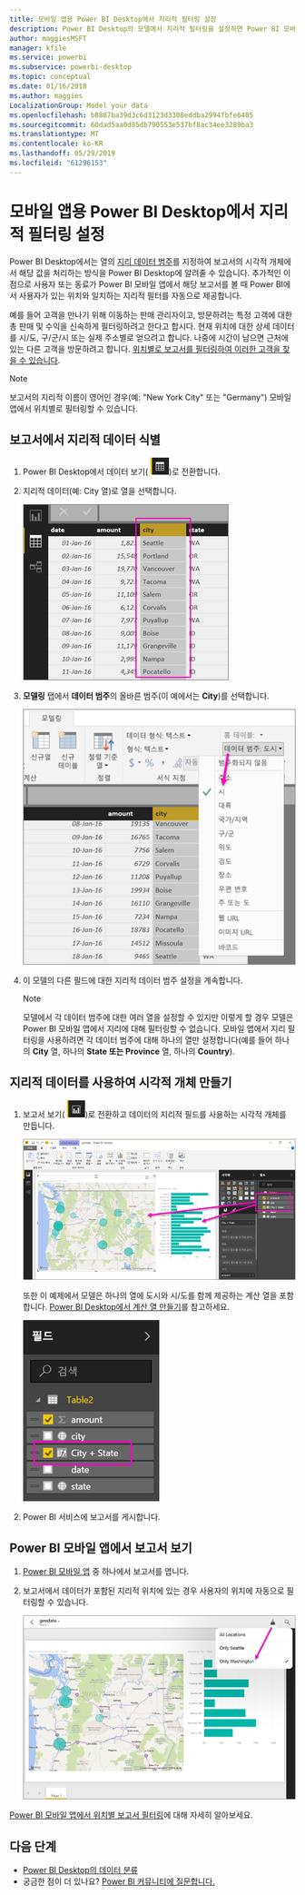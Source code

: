 ```yaml
---
title: 모바일 앱용 Power BI Desktop에서 지리적 필터링 설정
description: Power BI Desktop의 모델에서 지리적 필터링을 설정하면 Power BI 모바일 앱에서 해당 위치의 데이터를 자동으로 필터링할 수 있습니다.
author: maggiesMSFT
manager: kfile
ms.service: powerbi
ms.subservice: powerbi-desktop
ms.topic: conceptual
ms.date: 01/16/2018
ms.author: maggies
LocalizationGroup: Model your data
ms.openlocfilehash: b8887ba39d3c6d3123d3308eddba2994fbfe6485
ms.sourcegitcommit: 60dad5aa0d85db790553e537bf8ac34ee3289ba3
ms.translationtype: MT
ms.contentlocale: ko-KR
ms.lasthandoff: 05/29/2019
ms.locfileid: "61296153"
---
```

# <a name="set-geographic-filters-in-power-bi-desktop-for-the-mobile-apps"></a>모바일 앱용 Power BI Desktop에서 지리적 필터링 설정
Power BI Desktop에서는 열의 [지리 데이터 범주](desktop-data-categorization.md)를 지정하여 보고서의 시각적 개체에서 해당 값을 처리하는 방식을 Power BI Desktop에 알려줄 수 있습니다. 추가적인 이점으로 사용자 또는 동료가 Power BI 모바일 앱에서 해당 보고서를 볼 때 Power BI에서 사용자가 있는 위치와 일치하는 지리적 필터를 자동으로 제공합니다. 

예를 들어 고객을 만나기 위해 이동하는 판매 관리자이고, 방문하려는 특정 고객에 대한 총 판매 및 수익을 신속하게 필터링하려고 한다고 합시다. 현재 위치에 대한 상세 데이터를 시/도, 구/군/시 또는 실제 주소별로 얻으려고 합니다. 나중에 시간이 남으면 근처에 있는 다른 고객을 방문하려고 합니다. [위치별로 보고서를 필터링하여 이러한 고객을 찾을 수 있습니다](consumer/mobile/mobile-apps-geographic-filtering.md).

> [!NOTE]
> 보고서의 지리적 이름이 영어인 경우(예: "New York City" 또는 "Germany") 모바일 앱에서 위치별로 필터링할 수 있습니다.
> 
> 

## <a name="identify-geographic-data-in-your-report"></a>보고서에서 지리적 데이터 식별
1. Power BI Desktop에서 데이터 보기( ![데이터 보기 아이콘](media/desktop-mobile-geofiltering/pbi_desktop_data_icon.png))로 전환합니다.
2. 지리적 데이터(예: City 열)로 열을 선택합니다.
   
    ![City 열](media/desktop-mobile-geofiltering/power-bi-desktop-geo-column.png)
3. **모델링** 탭에서 **데이터 범주**의 올바른 범주(이 예에서는 **City**)를 선택합니다.
   
    ![데이터 범주 상자](media/desktop-mobile-geofiltering/power-bi-desktop-geo-category.png)
4. 이 모델의 다른 필드에 대한 지리적 데이터 범주 설정을 계속합니다. 
   
   > [!NOTE]
   > 모델에서 각 데이터 범주에 대한 여러 열을 설정할 수 있지만 이렇게 할 경우 모델은 Power BI 모바일 앱에서 지리에 대해 필터링할 수 없습니다. 모바일 앱에서 지리 필터링을 사용하려면 각 데이터 범주에 대해 하나의 열만 설정합니다(예를 들어 하나의 **City** 열, 하나의 **State 또는 Province** 열, 하나의 **Country**). 
   > 
   > 

## <a name="create-visuals-with-your-geographic-data"></a>지리적 데이터를 사용하여 시각적 개체 만들기
1. 보고서 보기( ![보고서 보기 아이콘](media/desktop-mobile-geofiltering/power-bi-desktop-report-icon.png))로 전환하고 데이터의 지리적 필드를 사용하는 시각적 개체를 만듭니다. 
   
    ![지도 있는 보고서](media/desktop-mobile-geofiltering/power-bi-desktop-geo-report.png)
   
    또한 이 예제에서 모델은 하나의 열에 도시와 시/도를 함께 제공하는 계산 열을 포함합니다. [Power BI Desktop에서 계산 열 만들기](desktop-calculated-columns.md)를 참고하세요.
   
    ![City + State 필드](media/desktop-mobile-geofiltering/power-bi-desktop-city-state-column.png)
2. Power BI 서비스에 보고서를 게시합니다.

## <a name="view-the-report-in-power-bi-mobile-app"></a>Power BI 모바일 앱에서 보고서 보기
1. [Power BI 모바일 앱](consumer/mobile/mobile-apps-for-mobile-devices.md) 중 하나에서 보고서를 엽니다.
2. 보고서에서 데이터가 포함된 지리적 위치에 있는 경우 사용자의 위치에 자동으로 필터링할 수 있습니다.
   
    ![모바일 앱에서 지리적 필터](media/desktop-mobile-geofiltering/power-bi-mobile-geo-map-set-filter.png)

[Power BI 모바일 앱에서 위치별 보고서 필터링](consumer/mobile/mobile-apps-geographic-filtering.md)에 대해 자세히 알아보세요.

## <a name="next-steps"></a>다음 단계
* [Power BI Desktop의 데이터 분류](desktop-data-categorization.md)  
* 궁금한 점이 더 있나요? [Power BI 커뮤니티에 질문합니다.](http://community.powerbi.com/)

